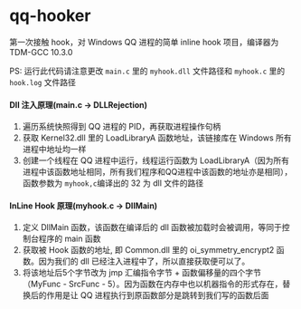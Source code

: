 # qq-hooker

第一次接触 hook，对 Windows QQ 进程的简单 inline hook 项目，编译器为 TDM-GCC 10.3.0

PS: 运行此代码请注意更改 `main.c` 里的 `myhook.dll` 文件路径和 `myhook.c` 里的 `hook.log` 文件路径

#### Dll 注入原理(main.c -> DLLRejection)

1. 遍历系统快照得到 QQ 进程的 PID，再获取进程操作句柄
2. 获取 Kernel32.dll 里的 LoadLibraryA 函数地址，该链接库在 Windows 所有进程中地址均一样
3. 创建一个线程在 QQ 进程中运行，线程运行函数为 LoadLibraryA（因为所有进程中该函数地址相同，所有我们程序和QQ进程中该函数的地址亦是相同），函数参数为 `myhook,c`编译出的 32 为 dll 文件的路径

#### InLine Hook 原理(myhook.c -> DllMain)

1. 定义 DllMain 函数，该函数在编译后的 dll 函数被加载时会被调用，等同于控制台程序的 main 函数
2. 获取被 Hook 函数的地址, 即 Common.dll 里的 oi_symmetry_encrypt2 函数。因为我们的 dll 已经注入进程中了，所以直接获取便可以了。
3. 将该地址后5个字节改为 jmp 汇编指令字节 + 函数偏移量的四个字节（MyFunc - SrcFunc - 5）。因为函数在内存中也以机器指令的形式存在，替换后的作用是让 QQ 进程执行到原函数部分是跳转到我们写的函数后面

